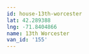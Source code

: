 ```yaml
---
id: house-13th-worcester
lat: 42.289388
lng: -71.8404866
name: 13th Worcester
van_id: '155'
---
```

